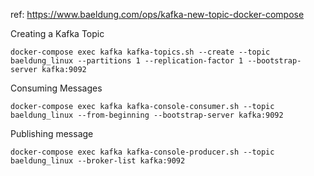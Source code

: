 ref: https://www.baeldung.com/ops/kafka-new-topic-docker-compose


Creating a Kafka Topic
```
docker-compose exec kafka kafka-topics.sh --create --topic baeldung_linux --partitions 1 --replication-factor 1 --bootstrap-server kafka:9092
```

Consuming Messages
```
docker-compose exec kafka kafka-console-consumer.sh --topic baeldung_linux --from-beginning --bootstrap-server kafka:9092
```

Publishing message
```
docker-compose exec kafka kafka-console-producer.sh --topic baeldung_linux --broker-list kafka:9092
```